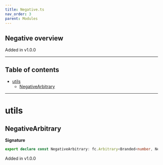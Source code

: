 ```yaml
---
title: Negative.ts
nav_order: 3
parent: Modules
---
```


## Negative overview

Added in v1.0.0

---

<h2 class="text-delta">Table of contents</h2>

- [utils](#utils)
  - [NegativeArbitrary](#negativearbitrary)

---

# utils

## NegativeArbitrary

**Signature**

```ts
export declare const NegativeArbitrary: fc.Arbitrary<Branded<number, NegativeBrand>>
```

Added in v1.0.0
